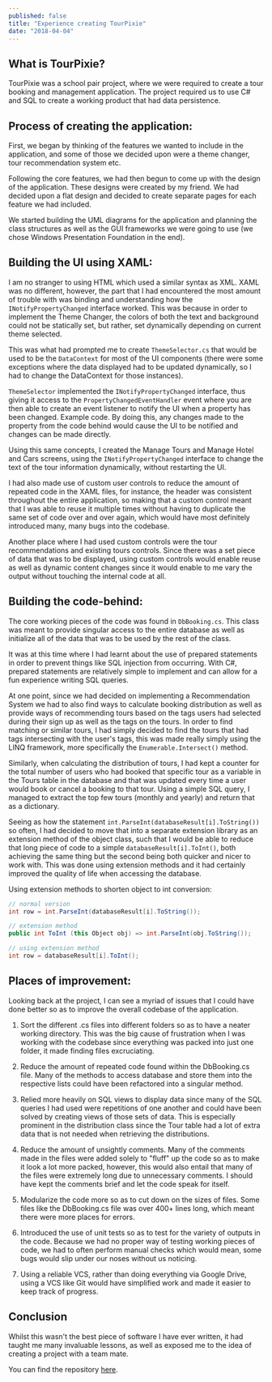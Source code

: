 ```yaml
---
published: false
title: "Experience creating TourPixie"
date: "2018-04-04"
---
```

## What is TourPixie?

TourPixie was a school pair project, where we were required to create a tour booking and management application. The 
project required us to use C# and SQL to create a working product that had data persistence.

## Process of creating the application:
First, we began by thinking of the features we wanted to include in the application, and some of those we decided upon were a theme changer, tour recommendation system etc.

Following the core features, we had then begun to come up with the design of the application. These designs were created by my friend. We had decided upon a flat design and decided to create separate pages for each feature we had included.

We started building the UML diagrams for the application and planning the class structures as well as the GUI frameworks we were going to use (we chose Windows Presentation Foundation in the end).

## Building the UI using XAML:
I am no stranger to using HTML which used a similar syntax as XML. XAML was no different, however, the part that I had encountered the most amount of trouble with was binding and understanding how the `INotifyPropertyChanged` interface worked. This was because in order to implement the Theme Changer, the colors of both the text and background could not be statically set, but rather, set dynamically depending on current theme selected.

This was what had prompted me to create `ThemeSelector.cs` that would be used to be the `DataContext` for most of the UI components (there were some exceptions where the data displayed had to be updated dynamically, so I had to change the DataContext for those instances). 

`ThemeSelector` implemented the `INotifyPropertyChanged` interface, thus giving it access to the `PropertyChangedEventHandler` event where you are then able to create an event listener to notify the UI when a property has been changed. Example code. By doing this, any changes made to the property from the code behind would cause the UI to be notified and changes can be made directly.

Using this same concepts, I created the Manage Tours and Manage Hotel and Cars screens, using the `INotifyPropertyChanged` interface to change the text of the tour information dynamically, without restarting the UI.

I had also made use of custom user controls to reduce the amount of repeated code in the XAML files, for instance, the header was consistent throughout the entire application, so making that a custom control meant that I was able to reuse it multiple times without having to duplicate the same set of code over and over again, which would have most definitely introduced many, many bugs into the codebase.

Another place where I had used custom controls were the tour recommendations and existing tours controls. Since there was a set piece of data that was to be displayed, using custom controls would enable reuse as well as dynamic content changes since it would enable to me vary the output without touching the internal code at all.

## Building the code-behind:
The core working pieces of the code was found in `DbBooking.cs`. This class was meant to provide singular access to the entire database as well as initialize all of the data that was to be used by the rest of the class. 

It was at this time where I had learnt about the use of prepared statements in order to prevent things like SQL injection from occurring. With C#, prepared statements are relatively simple to implement and can allow for a fun experience writing SQL queries.

At one point, since we had decided on implementing a Recommendation System we had to also find ways to calculate booking distribution as well as provide ways of recommending tours based on the tags users had selected during their sign up as well as the tags on the tours. In order to find matching or similar tours, I had simply decided to find the tours that had tags intersecting with the user's tags, this was made really simply using the LINQ framework, more specifically the `Enumerable.Intersect()` method.

Similarly, when calculating the distribution of tours, I had kept a counter for the total number of users who had booked that specific tour as a variable in the Tours table in the database and that was updated every time a user would book or cancel a booking to that tour. Using a simple SQL query, I managed to extract the top few tours (monthly and yearly) and return that as a dictionary.

Seeing as how the statement `int.ParseInt(databaseResult[i].ToString())` so often, I had decided to move that into a separate extension library as an extension method of the object class, such that I would be able to reduce that long piece of code to a simple `databaseResult[i].ToInt()`, both achieving the same thing but the second being both quicker and nicer to work with. This was done using extension methods and it had certainly improved the quality of life when accessing the database.

Using extension methods to shorten object to int conversion:

```cs
// normal version
int row = int.ParseInt(databaseResult[i].ToString());

// extension method
public int ToInt (this Object obj) => int.ParseInt(obj.ToString());

// using extension method
int row = databaseResult[i].ToInt();
```

## Places of improvement:
Looking back at the project, I can see a myriad of issues that I could have done better so as to improve the overall codebase of the application.

1. Sort the different .cs files into different folders so as to have a neater working directory. This was the big cause of frustration when I was working with the codebase since everything was packed into just one folder, it made finding files excruciating.

2. Reduce the amount of repeated code found within the DbBooking.cs file. Many of the methods to access database and store them into the respective lists could have been refactored into a singular method.

3. Relied more heavily on SQL views to display data since many of the SQL queries I had used were repetitions of one another and could have been solved by creating views of those sets of data. This is especially prominent in the distribution class since the Tour table had a lot of extra data that is not needed when retrieving the distributions.

4. Reduce the amount of unsightly comments. Many of the comments made in the files were added solely to "fluff" up the code so as to make it look a lot more packed, however, this would also entail that many of the files were extremely long due to unnecessary comments. I should have kept the comments brief and let the code speak for itself.

5. Modularize the code more so as to cut down on the sizes of files. Some files like the DbBooking.cs file was over 400+ lines long, which meant there were more places for errors.

6. Introduced the use of unit tests so as to test for the variety of outputs in the code. Because we had no proper way of testing working pieces of code, we had to often perform manual checks which would mean, some bugs would slip under our noses without us noticing. 

7. Using a reliable VCS, rather than doing everything via Google Drive, using a VCS like Git would have simplified work and made it easier to keep track of progress.

## Conclusion
Whilst this wasn't the best piece of software I have ever written, it had taught me many invaluable lessons, as well as exposed me to the idea of creating a project with a team mate.

You can find the repository [here](https://github.com/woojiahao/TourPixie).
